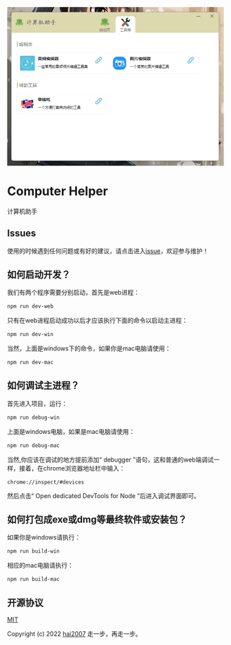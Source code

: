 <img src='./review.png' />

# Computer Helper
计算机助手

## Issues
使用的时候遇到任何问题或有好的建议，请点击进入[issue](https://github.com/hai2007/computer-helper/issues)，欢迎参与维护！

## 如何启动开发？

我们有两个程序需要分别启动，首先是web进程：

```bash
npm run dev-web
```

只有在web进程启动成功以后才应该执行下面的命令以启动主进程：

```bash
npm run dev-win
```

当然，上面是windows下的命令，如果你是mac电脑请使用：

```bash
npm run dev-mac
```

## 如何调试主进程？

首先进入项目，运行：

```bash
npm run debug-win
```

上面是windows电脑，如果是mac电脑请使用：

```bash
npm run debug-mac
```

当然,你应该在调试的地方提前添加“ debugger ”语句，这和普通的web端调试一样，接着，在chrome浏览器地址栏中输入：

```
chrome://inspect/#devices
```

然后点击“ Open dedicated DevTools for Node ”后进入调试界面即可。

## 如何打包成exe或dmg等最终软件或安装包？

如果你是windows请执行：

```bash
npm run build-win
```

相应的mac电脑请执行：

```bash
npm run build-mac
```


开源协议
---------------------------------------
[MIT](https://github.com/hai2007/computer-helper/blob/master/LICENSE)

Copyright (c) 2022 [hai2007](https://hai2007.github.io/SweetHome/) 走一步，再走一步。
